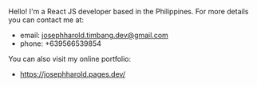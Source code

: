Hello! I'm a React JS developer based in the Philippines.
For more details you can contact me at:
 - email: josephharold.timbang.dev@gmail.com
 - phone: +639566539854

You can also visit my online portfolio:
- https://josephharold.pages.dev/
<!---
josephharold/josephharold is a ✨ special ✨ repository because its `README.md` (this file) appears on your GitHub profile.
You can click the Preview link to take a look at your changes.
--->
